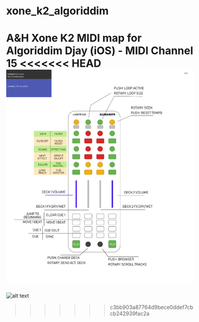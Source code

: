# xone_k2_algoriddim
A&amp;H Xone K2 MIDI map for Algoriddim Djay (iOS) - MIDI Channel 15
<<<<<<< HEAD
![alt text](xoneK2_AlgoriddimDjay_20180902.png "MIDI map")
=======
![alt text](xone_k2_algoriddim/xoneK2_AlgoriddimDjay_20180902.png "MIDI map")
>>>>>>> c3bb903a87764d9bece0ddef7cbcb242939fac2a
    
